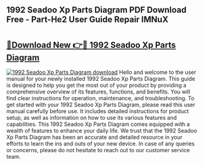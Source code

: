 ## 1992 Seadoo Xp Parts Diagram PDF Download Free - Part-He2 User Guide Repair IMNuX

# <h2><a href="http://dfpxjf0.blite.top/?on=1992+Seadoo+Xp+Parts+Diagram">🔗Download New 👉🔴 1992 Seadoo Xp Parts Diagram</a></h2>

[![1992 Seadoo Xp Parts Diagram download](https://i.imgur.com/lujVjoI.png)](http://dfpxjf0.blite.top/?on=1992+Seadoo+Xp+Parts+Diagram)
Hello and welcome to the user manual for your newly installed 1992 Seadoo Xp Parts Diagram. This guide is designed to help you get the most out of your product by providing a comprehensive overview of its features, functions, and benefits. You will find clear instructions for operation, maintenance, and troubleshooting. To get started with your 1992 Seadoo Xp Parts Diagram, please read this user manual carefully before use. It includes detailed instructions for product setup, as well as information on how to use its various features and capabilities. This 1992 Seadoo Xp Parts Diagram comes equipped with a wealth of features to enhance your daily life. We trust that the 1992 Seadoo Xp Parts Diagram has been an accurate and detailed resource in your efforts to learn the ins and outs of your new device. In case of any queries or concerns, please do not hesitate to reach out to our customer service team.
